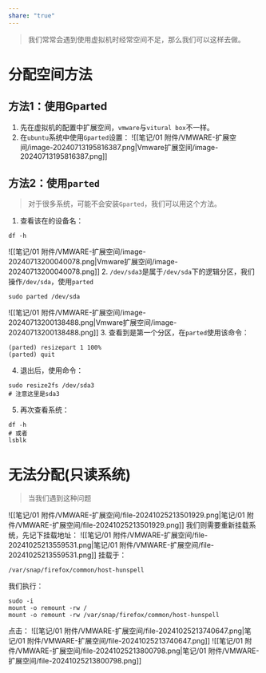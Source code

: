 ```yaml
---
share: "true"
---
```

> 我们常常会遇到使用虚拟机时经常空间不足，那么我们可以这样去做。
# 分配空间方法
## 方法1：使用Gparted
1. 先在虚拟机的配置中扩展空间，`vmware`与`vitural box`不一样。
2. 在`ubuntu`系统中使用`Gparted`设置：
![[笔记/01 附件/VMWARE-扩展空间/image-20240713195816387.png|Vmware扩展空间/image-20240713195816387.png]]

## 方法2：使用`parted`
> 对于很多系统，可能不会安装`Gparted`，我们可以用这个方法。

1. 查看该在的设备名：
```shell
df -h
```
![[笔记/01 附件/VMWARE-扩展空间/image-20240713200040078.png|Vmware扩展空间/image-20240713200040078.png]]
2. `/dev/sda3`是属于`/dev/sda`下的逻辑分区，我们操作`/dev/sda`，使用`parted`
```shell
sudo parted /dev/sda
```
![[笔记/01 附件/VMWARE-扩展空间/image-20240713200138488.png|Vmware扩展空间/image-20240713200138488.png]]
3. 查看到是第一个分区，在`parted`使用该命令：
```shell
(parted) resizepart 1 100%
(parted) quit
```
4. 退出后，使用命令：
```shell
sudo resize2fs /dev/sda3
# 注意这里是sda3
```
5. 再次查看系统：
```shell
df -h
# 或者
lsblk
```

# 无法分配(只读系统)
> 当我们遇到这种问题

![[笔记/01 附件/VMWARE-扩展空间/file-20241025213501929.png|笔记/01 附件/VMWARE-扩展空间/file-20241025213501929.png]]
我们则需要重新挂载系统，先记下挂载地址：
![[笔记/01 附件/VMWARE-扩展空间/file-20241025213559531.png|笔记/01 附件/VMWARE-扩展空间/file-20241025213559531.png]]
挂载于：
```shell
/var/snap/firefox/common/host-hunspell
```
我们执行：
```shell
sudo -i  
mount -o remount -rw /  
mount -o remount -rw /var/snap/firefox/common/host-hunspell
```
点击：
![[笔记/01 附件/VMWARE-扩展空间/file-20241025213740647.png|笔记/01 附件/VMWARE-扩展空间/file-20241025213740647.png]]
![[笔记/01 附件/VMWARE-扩展空间/file-20241025213800798.png|笔记/01 附件/VMWARE-扩展空间/file-20241025213800798.png]]